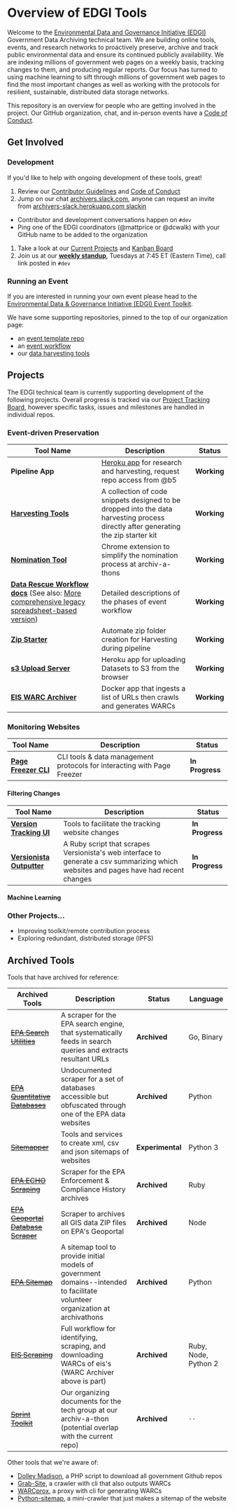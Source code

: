 # Overview of EDGI Tools

Welcome to the [Environmental Data and Governance Initiative (EDGI)](https://envirodatagov.org/) Government Data Archiving technical team. We are building online tools, events, and research networks to proactively preserve, archive and track public environmental data and ensure its continued publicly availability. We are indexing millions of government web pages on a weekly basis, tracking changes to them, and producing regular reports. Our focus has turned to using machine learning to sift through millions of government web pages to find the most important changes as well as working with the protocols for resilient, sustainable, distributed data storage networks.

This repository is an overview for people who are getting involved in the project. Our GitHub organization, chat, and in-person events have a [Code of Conduct](./CONDUCT.md).

## Get Involved

### Development

If you'd like to help with ongoing development of these tools, great!

1. Review our [Contributor Guidelines](./CONTRIBUTING.md) and [Code of Conduct](./CONDUCT.md)
1. Jump on our chat [archivers.slack.com](https://archivers.slack.com/), anyone can request an invite from [archivers-slack.herokuapp.com slackin](https://archivers-slack.herokuapp.com/)
  - Contributor and development conversations happen on `#dev`
  - Ping one of the EDGI coordinators (@mattprice or @dcwalk) with your GitHub name to be added to the organization
1. Take a look at our [Current Projects](#projects) and [Kanban Board](https://github.com/edgi-govdata-archiving/overview/projects/2)
1. Join us at our [**weekly standup**](./protocol/standups.md), Tuesdays at 7:45 ET (Eastern Time), call link posted in `#dev`

### Running an Event

If you are interested in running your own event please head to the [Environmental Data & Governance Initiative (EDGI) Event Toolkit](https://envirodatagov.org/event-toolkit/).

We have some supporting repositories, pinned to the top of our organization page:
  - an [event template repo](https://github.com/edgi-govdata-archiving/DataRescueNYC)
  - an [event workflow](https://github.com/edgi-govdata-archiving/workflow)
  - our [data harvesting tools](https://github.com/edgi-govdata-archiving/harvesting-tools)

## Projects

The EDGI technical team is currently supporting development of the following projects.
Overall progress is tracked via our [Project Tracking Board](https://github.com/edgi-govdata-archiving/overview/projects/2), however specific tasks, issues and milestones are handled in individual repos.

### Event-driven Preservation

| Tool Name | Description | Status |
|-----------|-------------|--------|
| **Pipeline App** | [Heroku app](https://harvest-pipeline.herokuapp.com/) for research and harvesting, request repo access from @b5 | **Working** |
| [**Harvesting Tools**](https://github.com/edgi-govdata-archiving/harvesting-tools) | A collection of code snippets designed to be dropped into the data harvesting process directly after generating the zip starter kit | **Working** |
| [**Nomination Tool**](https://github.com/edgi-govdata-archiving/eot-nomination-tool) | Chrome extension to simplify the nomination process at archiv-a-thons | **Working** |
| [**Data Rescue Workflow docs**](https://github.com/edgi-govdata-archiving/workflow) (See also: [More comprehensive legacy spreadsheet-based version](https://github.com/datarefugephilly/workflow)) | Detailed descriptions of the phases of event workflow | **Working** |
| [**Zip Starter**](https://github.com/edgi-govdata-archiving/zip-starter) | Automate zip folder creation for Harvesting during pipeline | **Working** |
| [**s3 Upload Server**](https://github.com/edgi-govdata-archiving/s3-upload-server) | Heroku app for uploading Datasets to S3 from the browser  | **Working** |
| [**EIS WARC Archiver**](https://github.com/edgi-govdata-archiving/eis-WARC-archiver) | Docker app that ingests a list of URLs then crawls and generates WARCs | **Working** |

### Monitoring Websites

| Tool Name | Description | Status |
|-----------|-------------|--------|
| [**Page Freezer CLI**](https://github.com/edgi-govdata-archiving/pagefreezer-cli) | CLI tools & data management protocols for interacting with Page Freezer | **In Progress** |

#### Filtering Changes

| Tool Name | Description | Status |
|-----------|-------------|--------|
| [**Version Tracking UI**](https://github.com/edgi-govdata-archiving/version-tracking-ui) | Tools to facilitate the tracking website changes | **In Progress** |
| [**Versionista Outputter**](https://github.com/edgi-govdata-archiving/versionista-outputter) | A Ruby script that scrapes Versionista's web interface to generate a csv summarizing which websites and pages have had recent changes | **In Progress** |

#### Machine Learning

### Other Projects...

- Improving toolkit/remote contribution process
- Exploring redundant, distributed storage (IPFS)

## Archived Tools

Tools that have archived for reference:

| Archived Tools | Description | Status | Language |
|----------------|-------------|--------|----------|
| [~~EPA Search Utilities~~](https://github.com/edgi-govdata-archiving/epa-search-utils) | A scraper for the EPA search engine, that systematically feeds in search queries and extracts resultant URLs |  **Archived**  | Go, Binary |
| [~~EPA Quantitative Databases~~](https://github.com/edgi-govdata-archiving/epa-quantitative) | Undocumented scraper for a set of databases accessible but obfuscated through one of the EPA data websites |  **Archived**  | Python |
| [~~Sitemapper~~](https://github.com/edgi-govdata-archiving/sitemapper) | Tools and services to create xml, csv and json sitemaps of websites  | **Experimental** | Python 3 |
| [~~EPA ECHO Scraping~~](https://github.com/edgi-govdata-archiving/epa-echo) | Scraper for the EPA Enforcement & Compliance History archives | **Archived** | Ruby |
| [~~EPA Geoportal Database Scraper~~](https://github.com/edgi-govdata-archiving/epa-geoportal-database-scraper) | Scraper to archives all GIS data ZIP files on EPA's Geoportal | **Archived** | Node |
| [~~EPA Sitemap~~](https://github.com/edgi-govdata-archiving/epa-sitemap) | A sitemap tool to provide initial models of government domains--intended to facilitate volunteer organization at archivathons |  **Archived**  | Python |
| [~~EIS Scraping~~](https://github.com/edgi-govdata-archiving/epa-eis) | Full workflow for identifying, scraping, and downloading WARCs of eis's (WARC Archiver above is part) | **Archived** | Ruby, Node, Python 2 |
| [~~Sprint Toolkit~~](https://github.com/edgi-govdata-archiving/eot-sprint-toolkit) | Our organizing documents for the tech group at our archiv-a-thon (potential overlap with the current repo) |  **Archived**  | `--` |

Other tools that we're aware of:

- [Dolley Madison](https://github.com/edgi-govdata-archiving/dolley-madison), a PHP script to download all government Github repos
- [Grab-Site](https://github.com/edgi-govdata-archiving/grab-site), a crawler with cli that also outputs WARCs
- [WARCprox](https://github.com/edgi-govdata-archiving/warcprox), a proxy with cli for generating WARCs
- [Python-sitemap](https://github.com/edgi-govdata-archiving/python-sitemap), a mini-crawler that just makes a sitemap of the website

